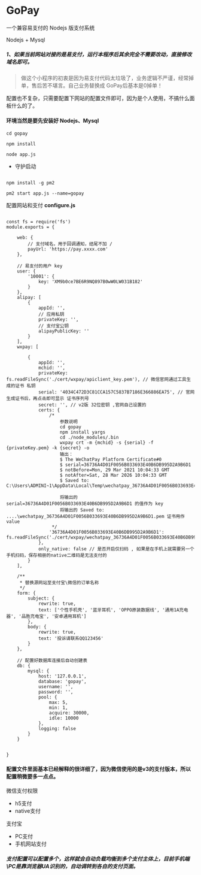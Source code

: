 # GoPay
一个兼容易支付的 Nodejs 版支付系统

Nodejs + Mysql

##### 1、如果当前网站对接的是易支付，运行本程序后其余完全不需要改动，直接修改域名即可。

> 做这个小程序的初衷是因为易支付代码太垃圾了，业务逻辑不严谨，经常掉单，售后苦不堪言。自己业务替换成 GoPay后基本是0掉单！

配置也不复杂，只需要配置下网站的配置文件即可，因为是个人使用，不搞什么面板什么的了。

#### 环境当然是要先安装好 Nodejs、Mysql

```shell script
cd gopay

npm install

node app.js
```
* 守护启动
```shell script

npm install -g pm2

pm2 start app.js --name=gopay

```

配置网站和支付 **configure.js**

```

const fs = require('fs')
module.exports = {

    web: {
        // 支付域名，用于回调通知，结尾不加 /
        payUrl: 'https://pay.xxxx.com'
    },
    
    // 易支付的用户 key
    user: {
        '10001': {
            key: 'XM9b0ce7BE6R9NQ897B0wW0LW031B182'
        }
    },
    alipay: [
        {
            appId: '',
            // 应用私钥
            privateKey: '',
            // 支付宝公钥
            alipayPublicKey: ''
        }
    ],
    wxpay: [

        {
            appId: '',
            mchid: '',
            privateKey: fs.readFileSync('./cert/wxpay/apiclient_key.pem'), // 微信官网通过工具生成的证书 私钥
            serial: '4034C472D3C81CCA157C5837B7186E366886EA75', // 官网生成证书后，再点击即可显示 证书序列号
            secret: '', // v2版 32位密钥 ,官网自己设置的
            certs: {
                /*
                    参数说明
                    cd gopay
                    npm install yargs
                    cd ./node_modules/.bin
                    wxpay crt -m {mchid} -s {serial} -f {privateKey.pem} -k {secret} -o
                    输出：
                    $ The WeChatPay Platform Certificate#0
                    $ serial=36736A4D01F0056B033693E40B6DB995D2A9B6D1
                    $ notBefore=Mon, 29 Mar 2021 10:04:33 GMT
                    $ notAfter=Sat, 28 Mar 2026 10:04:33 GMT
                    $ Saved to: C:\Users\ADMINI~1\AppData\Local\Temp\wechatpay_36736A4D01F0056B033693E40B6DB995D2A9B6DB.pem

                    将输出的 serial=36736A4D01F0056B033693E40B6DB995D2A9B6D1 的值作为 key
                    将输出的 Saved to: ....\wechatpay_36736A4D01F0056B033693E40B6DB995D2A9B6D1.pem 证书用作 value
                 */
                '36736A4D01F0056B033693E40B6DB995D2A9B6D1': fs.readFileSync('./cert/wxpay/wechatpay_36736A4D01F0056B033693E40B6DB995D2A9B6D1.pem'),
            },
            only_native: false // 是否开启仅扫码 , 如果是在手机上就需要另一个手机扫码，保存相册的native二维码是无法支付的
        }
    ],

    /**
     * 替换源网站至支付宝\微信的订单名称
     */
    form: {
        subject: {
            rewrite: true,
            text: ['个性手机壳', '蓝牙耳机', 'OPPO原装数据线', '通用1A充电器', '品胜充电宝', '安卓通用耳机']
        },
        body: {
            rewrite: true,
            text: '投诉请联系QQ123456'
        }
    },
    
    // 配置好数据库连接后自动创建表
    db: {
        mysql: {
            host: '127.0.0.1',
            database: 'gopay',
            username: '',
            password: '',
            pool: {
                max: 5,
                min: 1,
                acquire: 30000,
                idle: 10000
            },
            logging: false
        }
    }


}

```

#### 配置文件里面基本已经解释的很详细了，因为微信使用的是v3的支付版本，所以配置稍微要多一点点。

微信支付权限

- h5支付
- native支付

支付宝

- PC支付
- 手机网站支付

##### 支付配置可以配置多个，这样就会自动负载均衡到多个支付主体上，目前手机端\PC是靠浏览器UA识别的，自动调转到各自的支付页面。


